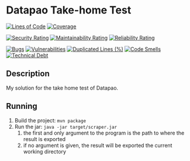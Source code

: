 # Datapao Take-home Test

[![Lines of Code](https://sonarcloud.io/api/project_badges/measure?project=meylism_datapao-takehome-test&metric=ncloc)](https://sonarcloud.io/summary/new_code?id=meylism_datapao-takehome-test)
[![Coverage](https://sonarcloud.io/api/project_badges/measure?project=meylism_datapao-takehome-test&metric=coverage)](https://sonarcloud.io/summary/new_code?id=meylism_datapao-takehome-test)

[![Security Rating](https://sonarcloud.io/api/project_badges/measure?project=meylism_datapao-takehome-test&metric=security_rating)](https://sonarcloud.io/summary/new_code?id=meylism_datapao-takehome-test)
[![Maintainability Rating](https://sonarcloud.io/api/project_badges/measure?project=meylism_datapao-takehome-test&metric=sqale_rating)](https://sonarcloud.io/summary/new_code?id=meylism_datapao-takehome-test)
[![Reliability Rating](https://sonarcloud.io/api/project_badges/measure?project=meylism_datapao-takehome-test&metric=reliability_rating)](https://sonarcloud.io/summary/new_code?id=meylism_datapao-takehome-test)

[![Bugs](https://sonarcloud.io/api/project_badges/measure?project=meylism_datapao-takehome-test&metric=bugs)](https://sonarcloud.io/summary/new_code?id=meylism_datapao-takehome-test)
[![Vulnerabilities](https://sonarcloud.io/api/project_badges/measure?project=meylism_datapao-takehome-test&metric=vulnerabilities)](https://sonarcloud.io/summary/new_code?id=meylism_datapao-takehome-test)
[![Duplicated Lines (%)](https://sonarcloud.io/api/project_badges/measure?project=meylism_datapao-takehome-test&metric=duplicated_lines_density)](https://sonarcloud.io/summary/new_code?id=meylism_datapao-takehome-test)
[![Code Smells](https://sonarcloud.io/api/project_badges/measure?project=meylism_datapao-takehome-test&metric=code_smells)](https://sonarcloud.io/summary/new_code?id=meylism_datapao-takehome-test)
[![Technical Debt](https://sonarcloud.io/api/project_badges/measure?project=meylism_datapao-takehome-test&metric=sqale_index)](https://sonarcloud.io/summary/new_code?id=meylism_datapao-takehome-test)

## Description

My solution for the take home test of Datapao.

## Running

1. Build the project: `mvn package`
2. Run the jar: `java -jar target/scraper.jar`
   1. the first and only argument to the program is the path to where the result is exported
   2. if no argument is given, the result will be exported the current working directory